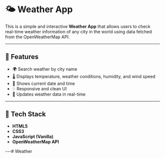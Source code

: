 # 🌤️ Weather App

This is a simple and interactive **Weather App** that allows users to check real-time weather information of any city in the world using data fetched from the OpenWeatherMap API.

---

## 📌 Features

- 🌍 Search weather by city name
- 🌡️ Displays temperature, weather conditions, humidity, and wind speed
- 📅 Shows current date and time
- 💡 Responsive and clean UI
- 🔁 Updates weather data in real-time

---

## 🧰 Tech Stack

- **HTML5**
- **CSS3**
- **JavaScript (Vanilla)**
- **OpenWeatherMap API**

---# Weather
